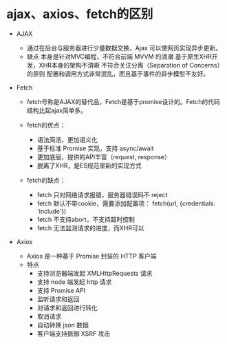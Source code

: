 # ajax、axios、fetch的区别

- AJAX
    - 通过在后台与服务器进行少量数据交换，Ajax 可以使网页实现异步更新。
    - 缺点
        本身是针对MVC编程，不符合前端 MVVM 的浪潮
        基于原生XHR开发，XHR本身的架构不清晰
        不符合关注分离（Separation of Concerns）的原则
        配置和调用方式非常混乱，而且基于事件的异步模型不友好。

- Fetch
    - fetch号称是AJAX的替代品，Fetch是基于promise设计的。Fetch的代码结构比起ajax简单多。
    - fetch的优点：
        - 语法简洁，更加语义化
        - 基于标准 Promise 实现，支持 async/await
        - 更加底层，提供的API丰富（request, response）
        - 脱离了XHR，是ES规范里新的实现方式

    - fetch的缺点：
        - fetch 只对网络请求报错，服务器错误码不 reject
        - fetch 默认不带cookie，需要添加配置项： fetch(url, {credentials: 'include'})
        - fetch 不支持abort，不支持超时控制
        - fetch 无法监测请求的进度，而XHR可以

- Axios
    - Axios 是一种基于 Promise 封装的 HTTP 客户端
    - 特点
        - 支持浏览器端发起 XMLHttpRequests 请求
        - 支持 node 端发起 http 请求
        - 支持 Promise API
        - 监听请求和返回
        - 对请求和返回进行转化
        - 取消请求
        - 自动转换 json 数据
        - 客户端支持抵御 XSRF 攻击

